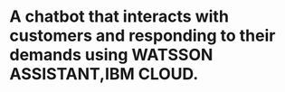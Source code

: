 #  A chatbot that  interacts with customers and  responding to their demands using WATSSON ASSISTANT,IBM CLOUD.
